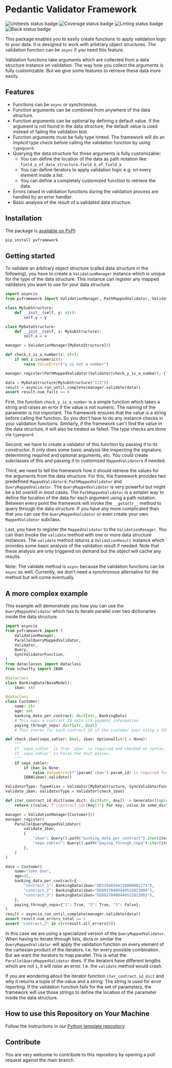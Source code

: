 # Pedantic Validator Framework

![Unittests status badge](https://github.com/Hochfrequenz/pedantic-validator-framework/workflows/Unittests/badge.svg)
![Coverage status badge](https://github.com/Hochfrequenz/pedantic-validator-framework/workflows/Coverage/badge.svg)
![Linting status badge](https://github.com/Hochfrequenz/pedantic-validator-framework/workflows/Linting/badge.svg)
![Black status badge](https://github.com/Hochfrequenz/pedantic-validator-framework/workflows/Formatting/badge.svg)


This package enables you to easily create functions to apply validation logic to your data. It is designed
to work with arbitrary object structures. The validation function can be `async` if you need this feature.

Validation functions take arguments which are collected from a data structure instance on validation. The way how you
collect the arguments is fully customizable. But we give some features to retrieve these data more easily.

## Features
- Functions can be `async` or synchronous.
- Function arguments can be combined from anywhere of the data structure.
- Function arguments can be optional by defining a default value. If the argument is not found in the data structure,
  the default value is used instead of failing the validation test.
- Function arguments must be fully type hinted. The framework will do an implicit type check before calling the
  validation function by using `typeguard`.
- Querying the data structure for those arguments is fully customizable:
  - You can define the location of the data as path notation like: `field_a_of_data_structure.field_b_of_field_a`
  - You can define iterators to apply validation logic e.g. on every element inside a list.
  - You can define a completely customized function to retrieve the data.
- Errors raised in validation functions during the validation process are handled by an error handler.
- Basic analysis of the result of a validated data structure.

## Installation
The package is [available on PyPI](https://pypi.org/project/pvframework/):
```bash
pip install pvframework
```

## Getting started
To validate an arbitrary object structure (called data structure in the following), you have to create a
`ValidationManager` instance which is unique for the type of the data structure. This instance can
register any mapped validators you want to use for your data structure.

```python
import asyncio
from pvframework import ValidationManager, PathMappedValidator, Validator

class MySubStructure:
    def __init__(self, y: str):
        self.y = y

class MyDataStructure:
    def __init__(self, x: MySubStructure):
        self.x = x

manager = ValidationManager[MyDataStructure]()

def check_z_is_a_number(z: str):
    if not z.isnumeric():
        raise ValueError("y is not a number")

manager.register(PathMappedValidator(Validator(check_y_is_a_number), {"z": "x.y"}))

data = MyDataStructure(MySubStructure("123"))
result = asyncio.run_until_complete(manager.validate(data))
assert result.num_fails == 0
```

First, the function `check_y_is_a_number` is a simple function which takes a string and raises an error if the value
is not numeric. The naming of the parameter is not important.
The framework ensures that the value is a string before calling the function. So you don't have to do any instance
checks in your validation functions. Similarly, if the framework can't find the value in the data structure, it will
also be treated as failed. The type checks are done via `typeguard`.

Second, we have to create a validator of this function by passing it to its constructor. It only does some basic
analysis like inspecting the signature, determining required and optional arguments, etc. You could create subclasses
of this and passing it to customized `MappedValidator`s if needed.

Third, we need to tell the framework how it should retrieve the values for the arguments from the data structure.
For this, the framework provides two predefined `MappedValidator`s: `PathMappedValidator` and `QueryMappedValidator`.
The `QueryMappedValidator` is very powerful but might be a bit overkill in most cases. The `PathMappedValidator` is
a simpler way to define the location of the data for each argument using a path notation.
Between every point the framework will invoke  the `__getattr__` method to query through the data structure.
If you have any more complicated than that you can use the `QueryMappedValidator` or even create your own
`MappedValidator` subclass.

Last, you have to register the `MappedValidator` to the `ValidationManager`. You can than invoke the `validate`
method with one or more data structure instances. The `validate` method returns a `ValidationResult` instance which
provides some basic analysis of the validation result if needed. Note that these analysis are only triggered on
demand but the object will cache any results.

Note: The validate method is `async` because the validation functions can be `async` as well. Currently, we don't need
a synchronous alternative for the method but will come eventually.

## A more complex example

This example will demonstrate you how you can use the `QueryMappedValidator` which has to iterate parallel over
two dictionaries inside the data structure.

```python
import asyncio
from pvframework import (
    ValidationManager,
    ParallelQueryMappedValidator,
    Validator,
    Query,
    SyncValidatorFunction,
)
from dataclasses import dataclass
from schwifty import IBAN

@dataclass
class BankingData(BaseModel):
    iban: str

@dataclass
class Customer:
    name: str
    age: int
    banking_data_per_contract: dict[str, BankingData]
    # This maps a contract ID onto its payment information
    paying_through_sepa: dict[str, bool]
    # This stores for each contract ID if the customer pays using a SEPA mandate

def check_iban(sepa_zahler: bool, iban: Optional[str] = None):
    """
    If `sepa_zahler` is True `iban` is required and checked on syntax.
    If `sepa_zahler` is False the test passes.
    """
    if sepa_zahler:
        if iban is None:
            raise ValueError(f"{param('iban').param_id} is required for sepa_zahler")
        IBAN(iban).validate()

ValidatorType: TypeAlias = Validator[MyDataStructure, SyncValidatorFunction]
validate_iban: ValidatorType = Validator(check_iban)

def iter_contract_id_dict(some_dict: dict[str, Any]) -> Generator[tuple[Any, str], None, None]:
    return ((value, f"[contract_id={key}]") for key, value in some_dict.items())

manager = ValidationManager[Customer]()
manager.register(
    ParallelQueryMappedValidator(
        validate_iban,
        {
            "iban": Query().path("banking_data_per_contract").iter(iter_contract_id_dict).path("iban"),
            "sepa_zahler": Query().path("paying_through_sepa").iter(iter_contract_id_dict),
        },
    )
)

data = Customer(
    name="John Doe",
    age=42,
    banking_data_per_contract={
        "contract_1": BankingData(iban="DE52940594210000082271"),
        "contract_2": BankingData(iban="DE89370400440532013000"),
        "contract_3": BankingData(iban="DE89370400440532013001"),
    },
    paying_through_sepa={"1": True, "2": True, "3": False},
)
result = asyncio.run_until_complete(manager.validate(data))
assert result.num_errors_total == 1
assert "contract_2" in str(result.all_errors[0])
```

In this case we are using a specialized version of the `QueryMappedValidator`. When having to iterate through
lists, dicts or similar the `QueryMappedValidator` will apply the validation function on every element of the
cartesian product of the iterators. I.e. for every possible combination. But we want the iterators to map
parallel. This is what the `ParallelQueryMappedValidator` does. If the iterators have different lengths which are not
`1`, it will *raise* an error. I.e. the `validate` method would crash.

If you are wondering about the iterator function `iter_contract_id_dict` and why it returns a tuple of the value and
a string:
The string is used for error reporting. If the validation function fails for the set of parameters, the framework
will use those strings to define the location of the parameter inside the data structure.


## How to use this Repository on Your Machine

Follow the instructions in our [Python template repository](https://github.com/Hochfrequenz/python_template_repository#how-to-use-this-repository-on-your-machine).

## Contribute

You are very welcome to contribute to this repository by opening a pull request against the main branch.
